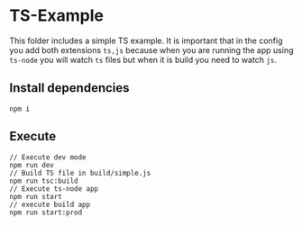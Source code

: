 # TS-Example

This folder includes a simple TS example. It is important that in the config you add both extensions `ts,js` because when you are running the app using `ts-node` you will watch `ts` files but when it is build you need to watch `js`.

## Install dependencies

```
npm i
```

## Execute

```
// Execute dev mode
npm run dev
// Build TS file in build/simple.js
npm run tsc:build
// Execute ts-node app
npm run start
// execute build app
npm run start:prod
```
